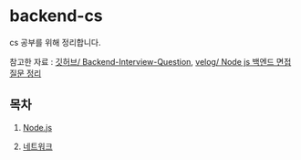 # backend-cs

cs 공부를 위해 정리합니다.

참고한 자료 : [깃허브/ Backend-Interview-Question](https://github.com/ksundong/backend-interview-question), [velog/ Node js 백엔드 면접 질문 정리](https://velog.io/@alli-eunbi/Node-js-%EB%B0%B1%EC%97%94%EB%93%9C-%EB%A9%B4%EC%A0%91-%EC%A7%88%EB%AC%B8-%EC%A0%95%EB%A6%AC)

## 목차

1. [Node.js](./nodejs.md)

2. [네트워크](./network.md)

